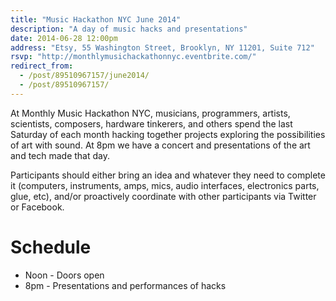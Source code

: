 ```yaml
---
title: "Music Hackathon NYC June 2014"
description: "A day of music hacks and presentations"
date: 2014-06-28 12:00pm
address: "Etsy, 55 Washington Street, Brooklyn, NY 11201, Suite 712"
rsvp: "http://monthlymusichackathonnyc.eventbrite.com/"
redirect_from:
  - /post/89510967157/june2014/
  - /post/89510967157/
---
```


At Monthly Music Hackathon NYC, musicians, programmers, artists, scientists, composers, hardware tinkerers, and others spend the last Saturday of each month hacking together projects exploring the possibilities of art with sound. At 8pm we have a concert and presentations of the art and tech made that day.

Participants should either bring an idea and whatever they need to complete it (computers, instruments, amps, mics, audio interfaces, electronics parts, glue, etc), and/or proactively coordinate with other participants via Twitter or Facebook.

# Schedule

- Noon - Doors open
- 8pm - Presentations and performances of hacks


